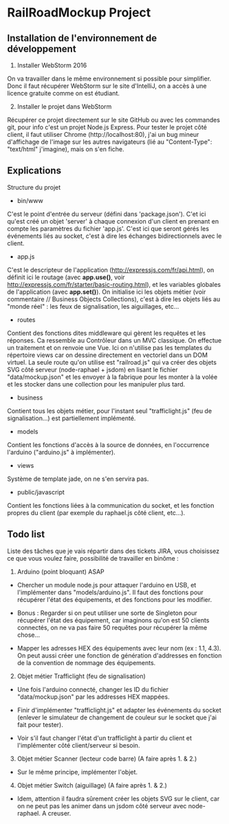 # RailRoadMockup Project## Installation de l'environnement de développement  1. Installer WebStorm 2016On va travailler dans le même environnement si possible pour simplifier. Donc il faut récupérer WebStorm sur le site d'IntelliJ, on a accès à une licence gratuite comme on est étudiant.2. Installer le projet dans WebStormRécupérer ce projet directement sur le site GitHub ou avec les commandes git, pour info c'est un projet Node.js Express. Pour tester le projet côté client, il faut utiliser Chrome (http://localhost:80), j'ai un bug mineur d'affichage de l'image sur les autres navigateurs (lié au "Content-Type": "text/html" j'imagine), mais on s'en fiche.## ExplicationsStructure du projet  * bin/wwwC'est le point d'entrée du serveur (défini dans 'package.json'). C'et ici qu'est créé un objet 'server' à chaque connexion d'un client en prenant en compte les paramètres du fichier 'app.js'.C'est ici que seront gérés les événements liés au socket, c'est à dire les échanges bidirectionnels avec le client.* app.jsC'est le descripteur de l'application (http://expressjs.com/fr/api.html), on définit ici le routage (avec **app.use()**, voir http://expressjs.com/fr/starter/basic-routing.html), et les variables globales de l'application (avec **app.set()**).On initialise ici les objets métier (voir commentaire // Business Objects Collections), c'est à dire les objets liés au "monde réel" : les feux de signalisation, les aiguillages, etc...* routesContient des fonctions dites middleware qui gèrent les requêtes et les réponses. Ca ressemble au Contrôleur dans un MVC classique.On effectue un traitement et on renvoie une Vue. Ici on n'utilise pas les templates du répertoire views car on dessine directement en vectoriel dans un DOM virtuel.La seule route qu'on utilise est "railroad.js" qui va créer des objets SVG côté serveur (node-raphael + jsdom) en lisant le fichier "data/mockup.json" et les envoyer à la fabrique pour les monter à la volée et les stocker dans une collection pour les manipuler plus tard.* businessContient tous les objets métier, pour l'instant seul "trafficlight.js" (feu de signalisation...) est partiellement implémenté.* modelsContient les fonctions d'accès à la source de données, en l'occurrence l'arduino ("arduino.js" à implémenter).* viewsSystème de template jade, on ne s'en servira pas.* public/javascriptContient les fonctions liées à la communication du socket, et les fonction propres du client (par exemple du raphael.js côté client, etc...). ## Todo listListe des tâches que je vais répartir dans des tickets JIRA, vous choisissez ce que vous voulez faire, possibilité de travailler en binôme :1. Arduino (point bloquant) ASAP* Chercher un module node.js pour attaquer l'arduino en USB, et l'implémenter dans "models/arduino.js". Il faut des fonctions pour récupérer l'état des équipements, et des fonctions pour les modifier.* Bonus : Regarder si on peut utiliser une sorte de Singleton pour récupérer l'état des équipement, car imaginons qu'on est 50 clients connectés, on ne va pas faire 50 requêtes pour récupérer la même chose...* Mapper les adresses HEX des équipements avec leur nom (ex : 1.1, 4.3). On peut aussi créer une fonction de génération d'addresses en fonction de la convention de nommage des équipements.2. Objet métier Trafficlight (feu de signalisation)* Une fois l'arduino connecté, changer les ID du fichier "data/mockup.json" par les addresses HEX mappées.* Finir d'implémenter "trafficlight.js" et adapter les événements du socket (enlever le simulateur de changement de couleur sur le socket que j'ai fait pour tester).* Voir s'il faut changer l'état d'un trafficlight à partir du client et l'implémenter côté client/serveur si besoin.3. Objet métier Scanner (lecteur code barre) (A faire après 1. & 2.)* Sur le même principe, implémenter l'objet.4. Objet métier Switch (aiguillage) (A faire après 1. & 2.)* Idem, attention il faudra sûrement créer les objets SVG sur le client, car on ne peut pas les animer dans un jsdom côté serveur avec node-raphael. A creuser.